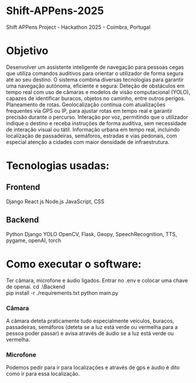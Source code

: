 # Shift-APPens-2025
Shift APPens Project - Hackathon 2025 - Coimbra, Portugal

# Objetivo
Desenvolver um assistente inteligente de navegação para pessoas cegas que utiliza comandos auditivos para orientar o utilizador de forma segura até ao seu destino. O sistema combina diversas tecnologias para garantir uma navegação autónoma, eficiente e segura:
Deteção de obstáculos em tempo real com uso de câmaras e modelos de visão computacional (YOLO), capazes de identificar buracos, objetos no caminho, entre outros perigos.
Planeamento de rotas.
Geolocalização contínua com atualizações frequentes via GPS ou IP, para ajustar rotas em tempo real e garantir precisão durante o percurso.
Interação por voz, permitindo que o utilizador indique o destino e receba instruções de forma auditiva, sem necessidade de interação visual ou tátil.
Informação urbana em tempo real, incluindo localização de passadeiras, semáforos, estradas e vias pedonais, com especial atenção a cidades com maior densidade de infraestrutura.

# Tecnologias usadas:
## Frontend
Django
React js
Node.js
JavaScript, CSS          

## Backend
Python
Django
YOLO
OpenCV, Flask, Geopy, SpeechRecognition, TTS, pygame, openAI, torch

# Como executar o software:
Ter câmara, microfone e áudio ligados.
Entrar no .env e colocar uma chave de openai.
cd .\Backend\
pip install -r ./requirements.txt
python main.py

### Câmara
A câmara deteta praticamente tudo especialmente veículos, buracos, passadeiras, semáforos (deteta se a luz está verde ou vermelha para a pessoa poder passar) e avisa através de áudio se a luz está verde ou vermelha.

### Microfone
Podemos pedir para ir para localizações e através de gps e áudio é dito como ir para essa localização.
